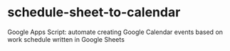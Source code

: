 # schedule-sheet-to-calendar
Google Apps Script: automate creating Google Calendar events based on work schedule written in Google Sheets
